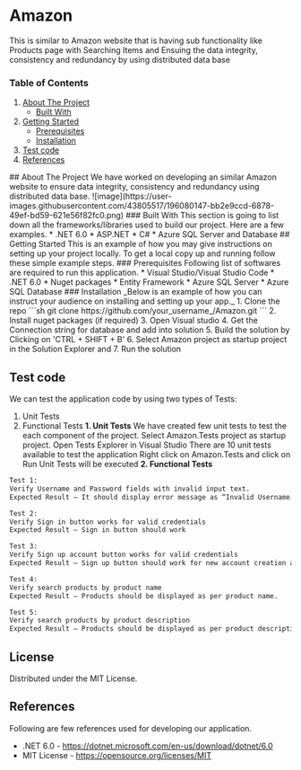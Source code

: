 # Amazon
This is similar to Amazon website that is having sub functionality like Products page with Searching Items and Ensuing the data integrity, consistency and redundancy by using distributed data base
<!-- TABLE OF CONTENTS -->
### Table of Contents
  <ol>
    <li>
      <a href="#about-the-project">About The Project</a>
      <ul>
        <li><a href="#built-with">Built With</a></li>
      </ul>
    </li>
    <li>
      <a href="#getting-started">Getting Started</a>
      <ul>
        <li><a href="#prerequisites">Prerequisites</a></li>
        <li><a href="#installation">Installation</a></li>
      </ul>
    </li>
    <li><a href="#Test code">Test code</a></li>
    <li><a href="#references">References</a></li>
  </ol>
<!-- ABOUT THE PROJECT -->
## About The Project
We have worked on developing an similar Amazon website to ensure data integrity, consistency and redundancy using distributed data base.
![image](https://user-images.githubusercontent.com/43805517/196080147-bb2e9ccd-6878-49ef-bd59-621e56f82fc0.png)
### Built With
This section is going to list down all the frameworks/libraries used to build our project. Here are a few examples.
* .NET 6.0
* ASP.NET
* C#
* Azure SQL Server and Database
<!-- GETTING STARTED -->
## Getting Started
This is an example of how you may give instructions on setting up your project locally.
To get a local copy up and running follow these simple example steps.
### Prerequisites
Following list of softwares are required to run this application.
* Visual Studio/Visual Studio Code
* .NET 6.0
* Nuget packages
* Entity Framework
* Azure SQL Server
* Azure SQL Database
### Installation
_Below is an example of how you can instruct your audience on installing and setting up your app._
1. Clone the repo
   ```sh
   git clone https://github.com/your_username_/Amazon.git
   ```
2. Install nuget packages (if required)
3. Open Visual studio
4. Get the Connection string for database and add into solution
5. Build the solution by Clicking on 'CTRL + SHIFT + B'
6. Select Amazon project as startup project in the Solution Explorer and
7. Run the solution

<!-- TEST CODE -->
## Test code

    
          
            
    

          
    
    
  
We can test the application code by using two types of Tests:
1. Unit Tests
2. Functional Tests
**1. Unit Tests**
We have created few unit tests to test the each component of the project.
Select Amazon.Tests project as startup project.
Open Tests Explorer in Visual Studio
There are 10 unit tests available to test the application
Right click on Amazon.Tests and click on Run
Unit Tests will be executed
**2. Functional Tests**
```sh 
Test 1:
Verify Username and Password fields with invalid input text. 
Expected Result – It should display error message as “Invalid Username or Password” 
```
```sh
Test 2:
Verify Sign in button works for valid credentials 
Expected Result – Sign in button should work
```
```sh
Test 3:
Verify Sign up account button works for valid credentials 
Expected Result – Sign up button should work for new account creation and we can verify this by logging into application
```
```sh
Test 4:
Verify search products by product name
Expected Result – Products should be displayed as per product name.
```
```sh
Test 5:
Verify search products by product description
Expected Result – Products should be displayed as per product description.
```
<!-- LICENSE -->
## License
Distributed under the MIT License.
<!-- REFERENCES -->
## References
Following are few references used for developing our application.
* .NET 6.0 - https://dotnet.microsoft.com/en-us/download/dotnet/6.0
* MIT License - https://opensource.org/licenses/MIT
